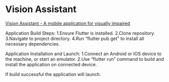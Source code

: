 # Vision Assistant

[Vision Assistant - A mobile application for visually impaired](https://gitlab.upt.ro/alexia.oaida/flutter_application_vision)

Application Build Steps:
1.Ensure Flutter is installed.
2.Clone repository.
3.Navigate to project directory.
4.Run “flutter pub getˮ to install all necessary dependencies.

Application Installation and Launch:
1.Connect an Android or IOS device to the machine, or start an emulator.
2.Use “flutter runˮ command to build and install the application on connected 
device.

If build successful the application will launch.
